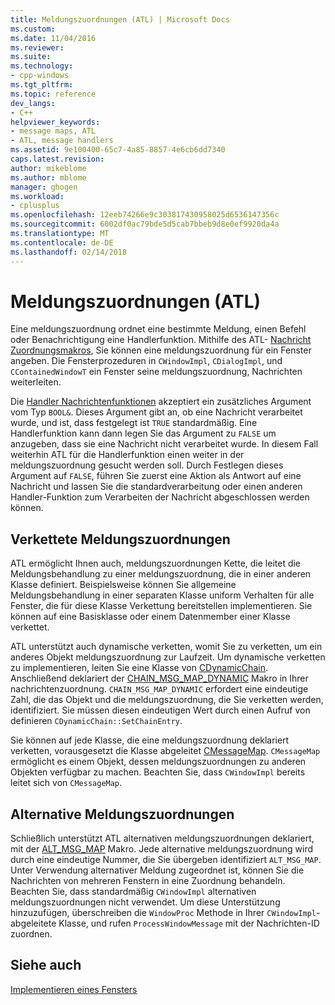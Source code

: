 ```yaml
---
title: Meldungszuordnungen (ATL) | Microsoft Docs
ms.custom: 
ms.date: 11/04/2016
ms.reviewer: 
ms.suite: 
ms.technology:
- cpp-windows
ms.tgt_pltfrm: 
ms.topic: reference
dev_langs:
- C++
helpviewer_keywords:
- message maps, ATL
- ATL, message handlers
ms.assetid: 9e100400-65c7-4a85-8857-4e6cb6dd7340
caps.latest.revision: 
author: mikeblome
ms.author: mblome
manager: ghogen
ms.workload:
- cplusplus
ms.openlocfilehash: 12eeb74266e9c303817430958025d6536147356c
ms.sourcegitcommit: 6002df0ac79bde5d5cab7bbeb9d8e0ef9920da4a
ms.translationtype: MT
ms.contentlocale: de-DE
ms.lasthandoff: 02/14/2018
---
```

# <a name="message-maps-atl"></a>Meldungszuordnungen (ATL)
Eine meldungszuordnung ordnet eine bestimmte Meldung, einen Befehl oder Benachrichtigung eine Handlerfunktion. Mithilfe des ATL- [Nachricht Zuordnungsmakros](../atl/reference/message-map-macros-atl.md), Sie können eine meldungszuordnung für ein Fenster angeben. Die Fensterprozeduren in `CWindowImpl`, `CDialogImpl`, und `CContainedWindowT` ein Fenster seine meldungszuordnung, Nachrichten weiterleiten.  
  
 Die [Handler Nachrichtenfunktionen](../atl/message-handler-functions.md) akzeptiert ein zusätzliches Argument vom Typ `BOOL&`. Dieses Argument gibt an, ob eine Nachricht verarbeitet wurde, und ist, dass festgelegt ist `TRUE` standardmäßig. Eine Handlerfunktion kann dann legen Sie das Argument zu `FALSE` um anzugeben, dass sie eine Nachricht nicht verarbeitet wurde. In diesem Fall weiterhin ATL für die Handlerfunktion einen weiter in der meldungszuordnung gesucht werden soll. Durch Festlegen dieses Argument auf `FALSE`, führen Sie zuerst eine Aktion als Antwort auf eine Nachricht und lassen Sie die standardverarbeitung oder einen anderen Handler-Funktion zum Verarbeiten der Nachricht abgeschlossen werden können.  
  
## <a name="chained-message-maps"></a>Verkettete Meldungszuordnungen  
 ATL ermöglicht Ihnen auch, meldungszuordnungen Kette, die leitet die Meldungsbehandlung zu einer meldungszuordnung, die in einer anderen Klasse definiert. Beispielsweise können Sie allgemeine Meldungsbehandlung in einer separaten Klasse uniform Verhalten für alle Fenster, die für diese Klasse Verkettung bereitstellen implementieren. Sie können auf eine Basisklasse oder einem Datenmember einer Klasse verkettet.  
  
 ATL unterstützt auch dynamische verketten, womit Sie zu verketten, um ein anderes Objekt meldungszuordnung zur Laufzeit. Um dynamische verketten zu implementieren, leiten Sie eine Klasse von [CDynamicChain](../atl/reference/cdynamicchain-class.md). Anschließend deklariert der [CHAIN_MSG_MAP_DYNAMIC](reference/message-map-macros-atl.md#chain_msg_map_dynamic) Makro in Ihrer nachrichtenzuordnung. `CHAIN_MSG_MAP_DYNAMIC` erfordert eine eindeutige Zahl, die das Objekt und die meldungszuordnung, die Sie verketten werden, identifiziert. Sie müssen diesen eindeutigen Wert durch einen Aufruf von definieren `CDynamicChain::SetChainEntry`.  
  
 Sie können auf jede Klasse, die eine meldungszuordnung deklariert verketten, vorausgesetzt die Klasse abgeleitet [CMessageMap](../atl/reference/cmessagemap-class.md). `CMessageMap` ermöglicht es einem Objekt, dessen meldungszuordnungen zu anderen Objekten verfügbar zu machen. Beachten Sie, dass `CWindowImpl` bereits leitet sich von `CMessageMap`.  
  
## <a name="alternate-message-maps"></a>Alternative Meldungszuordnungen  
 Schließlich unterstützt ATL alternativen meldungszuordnungen deklariert, mit der [ALT_MSG_MAP](reference/message-map-macros-atl.md#alt_msg_map) Makro. Jede alternative meldungszuordnung wird durch eine eindeutige Nummer, die Sie übergeben identifiziert `ALT_MSG_MAP`. Unter Verwendung alternativer Meldung zugeordnet ist, können Sie die Nachrichten von mehreren Fenstern in eine Zuordnung behandeln. Beachten Sie, dass standardmäßig `CWindowImpl` alternativen meldungszuordnungen nicht verwendet. Um diese Unterstützung hinzuzufügen, überschreiben die `WindowProc` Methode in Ihrer `CWindowImpl`-abgeleitete Klasse, und rufen `ProcessWindowMessage` mit der Nachrichten-ID zuordnen.  
  
## <a name="see-also"></a>Siehe auch  
 [Implementieren eines Fensters](../atl/implementing-a-window.md)

